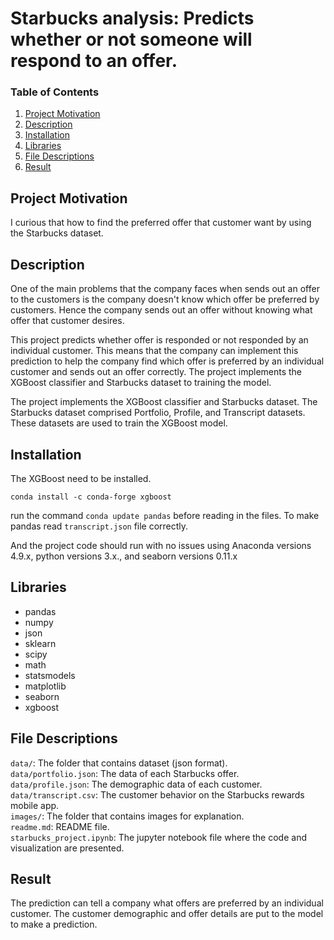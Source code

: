 # Starbucks analysis: Predicts whether or not someone will respond to an offer.
### Table of Contents 
1. [Project Motivation](#Project-Motivation)
2. [Description](#Description)
3. [Installation](#Installation)
4. [Libraries](#Libraries)
5. [File Descriptions](#File-Descriptions)
6. [Result](#Result)

## Project Motivation
I curious that how to find the preferred offer that customer want by using the Starbucks dataset.

## Description
One of the main problems that the company faces when sends out an offer to the customers is the company doesn't know which offer be preferred by customers. Hence the company sends out an offer without knowing what offer that customer desires.

This project predicts whether offer is responded or not responded by an individual customer. This means that the company can implement this prediction to help the company find which offer is preferred by an individual customer and sends out an offer correctly. The project implements the XGBoost classifier and Starbucks dataset to training the model. 

The project implements the XGBoost classifier and Starbucks dataset. The Starbucks dataset comprised Portfolio, Profile, and Transcript datasets. These datasets are used to train the XGBoost model.

## Installation

The XGBoost need to be installed.

```conda install -c conda-forge xgboost```

run the command ```conda update pandas``` before reading in the files. To make pandas read ```transcript.json``` file correctly.

And the project code should run with no issues using Anaconda versions 4.9.x, python versions 3.x., and seaborn versions 0.11.x </br>

## Libraries
* pandas
* numpy
* json
* sklearn
* scipy
* math
* statsmodels
* matplotlib
* seaborn
* xgboost

## File Descriptions
```data/```: The folder that contains dataset (json format). <br/>
```data/portfolio.json```: The data of each Starbucks offer. <br/>
```data/profile.json```: The demographic data of each customer. <br/>
```data/transcript.csv```: The customer behavior on the Starbucks rewards mobile app. <br/>
```images/```: The folder that contains images for explanation. <br/>
```readme.md```: README file. <br/>
```starbucks_project.ipynb```: The jupyter notebook file where the code and visualization are presented.

## Result

The prediction can tell a company what offers are preferred by an individual customer. 
The customer demographic and offer details are put to the model to make a prediction.
